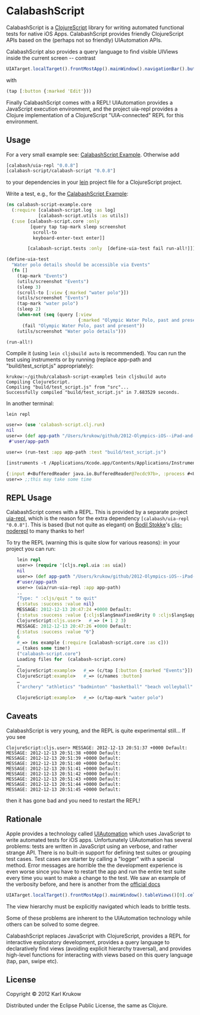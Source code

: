 # CalabashScript

CalabashScript is a [ClojureScript](https://github.com/clojure/clojurescript) library for writing automated functional tests for native iOS Apps. CalabashScript provides friendly ClojureScript APIs based on the (perhaps not so friendly) UIAutomation APIs. 

CalabashScript also provides a query language to find visible UIViews inside the current screen -- contrast

```javascript
UIATarget.localTarget().frontMostApp().mainWindow().navigationBar().buttons()['Edit'].tap();
```

with

```clojure
(tap [:button {:marked 'Edit'}))
```

Finally CalabashScript comes with a REPL! UIAutomation provides a JavaScript execution environment, and the project uia-repl provides a Clojure implementation of a ClojureScript "UIA-connected" REPL for this environment.
    
## Usage

For a very small example see: [CalabashScript Example](https://github.com/krukow/calabash-script-example). Otherwise add

```clojure
[calabash/uia-repl "0.0.8"]
[calabash-script/calabash-script "0.0.8"]
```

to your dependencies in your [lein](https://github.com/technomancy/leiningen) project file for a ClojureScript project.

Write a test, e.g., for the [CalabashScript Example](https://github.com/krukow/calabash-script-example):

```clojure
(ns calabash-script-example.core
  (:require [calabash-script.log :as log]
            [calabash-script.utils :as utils])
  (:use [calabash-script.core :only
         [query tap tap-mark sleep screenshot
          scroll-to
          keyboard-enter-text enter]]

        [calabash-script.tests :only  [define-uia-test fail run-all!]]))

(define-uia-test
  "Water polo details should be accessible via Events"
  (fn []
    (tap-mark "Events")
    (utils/screenshot "Events")
    (sleep 3)
    (scroll-to [:view {:marked "water polo"}])
    (utils/screenshot "Events")
    (tap-mark "water polo")
    (sleep 2)
    (when-not (seq (query [:view
                           {:marked "Olympic Water Polo, past and present"}]))
      (fail "Olympic Water Polo, past and present"))
    (utils/screenshot "Water polo details")))

(run-all!)
```

Compile it (using `lein cljsbuild auto` is recommended). You can run the test using instruments or by running (replace app-path and "build/test_script.js" appropriately):

	krukow:~/github/calabash-script-example$ lein cljsbuild auto
	Compiling ClojureScript.
	Compiling "build/test_script.js" from "src"...
	Successfully compiled "build/test_script.js" in 7.683529 seconds. 
	
In another terminal:

	lein repl
	

```clojure
user=> (use 'calabash-script.clj.run)
nil
user=> (def app-path "/Users/krukow/github/2012-Olympics-iOS--iPad-and-iPhone--source-code/2012 Olympics/build/Applications/2012 Olympics.app")
 #'user/app-path

user=> (run-test :app app-path :test "build/test_script.js")

[instruments -t /Applications/Xcode.app/Contents/Applications/Instruments.app/Contents/PlugIns/AutomationInstrument.bundle/Contents/Resources/Automation.tracetemplate /Users/krukow/github/2012-Olympics-iOS--iPad-and-iPhone--source-code/2012 Olympics/build/Applications/2012 Olympics.app -D run/trace -e UIARESULTSPATH run -e UIASCRIPT build/test_script.js]

{:input #<BufferedReader java.io.BufferedReader@7ecdc97b>, :process #<UNIXProcess java.lang.UNIXProcess@7866eb46>}
user=> ;;this may take some time
```

    
## REPL Usage

CalabashScript comes with a REPL. This is provided by a separate project [uia-repl](https://github.com/krukow/uia-repl), which is the reason for the extra dependency `[calabash/uia-repl "0.0.8"]`. This is based (but not quite as elegant) on [Bodil Stokke](https://github.com/bodil)'s [cljs-noderepl](https://github.com/bodil/cljs-noderepl) to many thanks to her!

To try the REPL (warning this is quite slow for various reasons): in your project you can run:
```clojure
	lein repl
	user=> (require '[cljs.repl.uia :as uia])
	nil
	user=> (def app-path "/Users/krukow/github/2012-Olympics-iOS--iPad-and-iPhone--source-code/2012 Olympics/build/Applications/2012 Olympics.app")
	#'user/app-path
	user=> (uia/run-uia-repl :app app-path)
	..
	"Type: " :cljs/quit " to quit"
	{:status :success :value nil}
	MESSAGE: 2012-12-13 20:47:24 +0000 Default: 
	{:status :success :value {:cljs$lang$maxFixedArity 0 :cljs$lang$applyTo {} :cljs$lang$arity$variadic {}}}
	ClojureScript:cljs.user>   #_=> (+ 1 2 3)
	MESSAGE: 2012-12-13 20:47:26 +0000 Default: 
	{:status :success :value "6"}
	6
	#_=> (ns example (:require [calabash-script.core :as c]))
	… (takes some time!)
	("calabash-script.core")
	Loading files for  (calabash-script.core)
	…
	ClojureScript:example>   #_=> (c/tap [:button {:marked "Events"}])
	ClojureScript:example>   #_=> (c/names :button)
	…
	("archery" "athletics" "badminton" "basketball" "beach volleyball" "boxing" "canoe slalom" "canoe sprint" "cycling bmx" "cycling mountain bike" "cycling road" "cycling track" "diving" "equestrian dressage" "equestrian eventing" "equestrian jumping" "fencing" "football" "gymnastics artistic" "gymnastics rhythmic" "gymnastics trampoline" "handball" "hockey" "judo" "modern pentathlon" "rowing" "sailing" "shooting" "swimming" "synchronised swimming" "table tennis" "taekwondo" "tennis" "triathlon" "volleyball" "water polo" "weightlifting" "wrestling" "Home" "Events" "Count Down" "Schedule" "Anthem")

	ClojureScript:example>   #_=> (c/tap-mark "water polo")
```
	
## Caveats
CalabashScript is very young, and the REPL is quite experimental still… If you see

	ClojureScript:cljs.user> MESSAGE: 2012-12-13 20:51:37 +0000 Default: 
	MESSAGE: 2012-12-13 20:51:38 +0000 Default: 
	MESSAGE: 2012-12-13 20:51:39 +0000 Default: 
	MESSAGE: 2012-12-13 20:51:40 +0000 Default: 
	MESSAGE: 2012-12-13 20:51:41 +0000 Default: 
	MESSAGE: 2012-12-13 20:51:42 +0000 Default: 
	MESSAGE: 2012-12-13 20:51:43 +0000 Default: 
	MESSAGE: 2012-12-13 20:51:44 +0000 Default: 
	MESSAGE: 2012-12-13 20:51:45 +0000 Default: 
	
then it has gone bad and you need to restart the REPL!

## Rationale

Apple provides a technology called [UIAutomation](http://developer.apple.com/library/ios/#documentation/DeveloperTools/Reference/UIAutomationRef/_index.html) which uses JavaScript to write automated tests for iOS apps. Unfortunately UIAutomation has several problems: tests are written in JavaScript using an verbose, and rather strange API. There is no built-in support for defining test suites or grouping test cases. Test cases are starter by calling a "logger" with a special method. Error messages are horrible the the development experience is even worse since you have to restart the app and run the entire test suite every time you want to make a change to the test. We saw an example of the verbosity before, and here is another from the [official docs](https://developer.apple.com/library/mac/#documentation/developertools/Conceptual/InstrumentsUserGuide/UsingtheAutomationInstrument/UsingtheAutomationInstrument.html#//apple_ref/doc/uid/TP40004652-CH20-SW1)

```javascript
UIATarget.localTarget().frontMostApp().mainWindow().tableViews()[0].cells()[0].elements()["Chocolate Cake"];
```

The view hierarchy must be explicitly navigated which leads to brittle tests.

Some of these problems are inherent to the UIAutomation technology while others can be solved to some degree.

CalabashScript replaces JavaScript with ClojureScript, provides a REPL for interactive exploratory development, provides a query language to declaratively find views (avoiding explicit hierarchy traversal), and provides high-level functions for interacting with views based on this query language (tap, pan, swipe etc).



## License

Copyright © 2012 Karl Krukow

Distributed under the Eclipse Public License, the same as Clojure.
